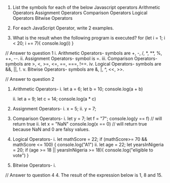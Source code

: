 1. List the symbols for each of the below Javascript operators
    Arithmetic Operators
    Assignment Operators
    Comparison Operators
    Logical Operators
    Bitwise Operators

2. For each JavaScript Operator, write 2 examples.

4. What is the result when the following program is executed?
for (let i = 1; i < 20; i += 7){
    console.log(i)
} 


// Answer to question 1
i. Arithmetic Operators- symbols are +, -, /, *, **, %, ++, --.
ii. Assignment Operators- symbol is =.
iii. Comparison Operators- symbols are >, <, >=, <=, ==, ===, !==.
iv. Logical Operators- symbols are &&, ||, !.
v. Bitwise Operators- symbols are &, |, ^, <<, >>.

// Answer to question 2
1. Arithmetic Operators- 
    i. let a = 6;
       let b = 10;
       console.log(a + b)

    ii. let a = 9;
       let c = 14;
       console.log(a * c)

2. Assignment Operators-
    i. x = 5;
    ii. y = 7;

3. Comparison Operators-
    i. let y = 7;
        let f = "7";
        console.log(y == f) // will return true
    ii. let x = "NaN"
        console.log(x == 0) // will return true because NaN and 0 are falsy values.

4. Logical Operators-
    i. let mathScore = 22;
         if (mathScore>= 70 && mathScore <= 100) {
          console.log("A1")
    ii. let age = 22;
        let yearsInNigeria = 20;
         if (age >= 18 || yearsInNigeria >= 18){
            console.log("eligible to vote")
         }

5. Bitwise Operators-
    i. 

// Answer to question 4
4. The result of the expression below is 1, 8 and 15.

